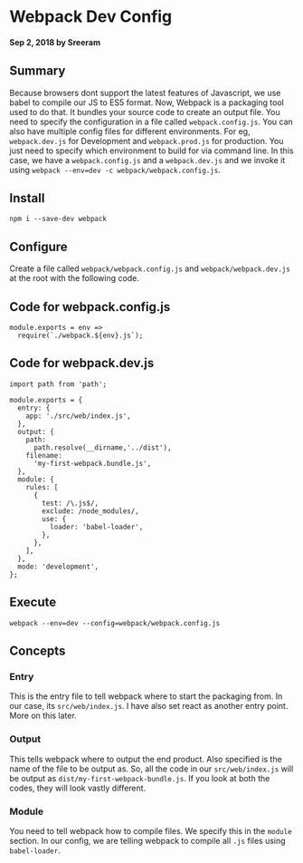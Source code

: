 # Webpack Dev Config

#### Sep 2, 2018 by Sreeram

## Summary

Because browsers dont support the latest features of Javascript, we use babel to compile our JS to ES5 format. Now, Webpack is a packaging tool used to do that. It bundles your source code to create an output file. You need to specify the configuration in a file called `webpack.config.js`. You can also have multiple config files for different environments. For eg, `webpack.dev.js` for Development and `webpack.prod.js` for production. You just need to specify which environment to build for via command line. In this case, we have a `webpack.config.js` and a `webpack.dev.js` and we invoke it using `webpack --env=dev -c webpack/webpack.config.js`.

## Install

`npm i --save-dev webpack`

## Configure

Create a file called `webpack/webpack.config.js` and `webpack/webpack.dev.js` at the root with the following code.

## Code for webpack.config.js

    module.exports = env => 
      require(`./webpack.${env}.js`);


## Code for webpack.dev.js

    import path from 'path';
    
    module.exports = {
      entry: {
        app: './src/web/index.js',
      },
      output: {
        path: 
          path.resolve(__dirname,'../dist'),
        filename: 
          'my-first-webpack.bundle.js',
      },
      module: {
        rules: [
          {
            test: /\.js$/,
            exclude: /node_modules/,
            use: {
              loader: 'babel-loader',
            },
          },
        ],
      },
      mode: 'development',
    };

## Execute
`webpack --env=dev --config=webpack/webpack.config.js`

## Concepts

### Entry

This is the entry file to tell webpack where to start the packaging from. In our case, its `src/web/index.js`. I have also set react as another entry point. More on this later.

### Output

This tells webpack where to output the end product. Also specified is the name of the file to be output as. So, all the code in our `src/web/index.js` will be output as `dist/my-first-webpack-bundle.js`. If you look at both the codes, they will look vastly different.

### Module

You need to tell webpack how to compile files. We specify this in the `module` section. In our config, we are telling webpack to compile all `.js` files using `babel-loader`.

